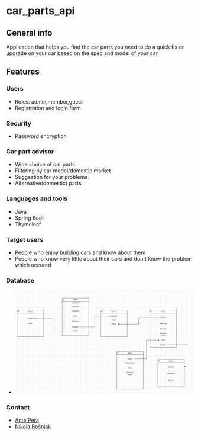 # car_parts_api
    
## General info
  Application that helps you find the car parts you need to do a quick fix or upgrade on your car based on the spec and model of your car.

## Features

### Users
 * Roles: admin,member,guest
 * Registration and login form
### Security
 * Password encryption
### Car part advisor
 * Wide choice of car parts
 * Filtering by car model/domestic market  
 * Suggestion for your problems
 * Alternative(domestic) parts
### Languages and tools
 * Java
 * Spring Boot
 * Thymeleaf
### Target users
 * People who enjoy building cars and know about them 
 * People who know very little about their cars and don't know the problem which occured
### Database 
 * ![DATABASE!](db_car_parts.jpg)
### Contact 
 * [Ante Pera](https://github.com/AntePera)
 * [Nikola Bošnjak](https://github.com/LunarStrain94)
